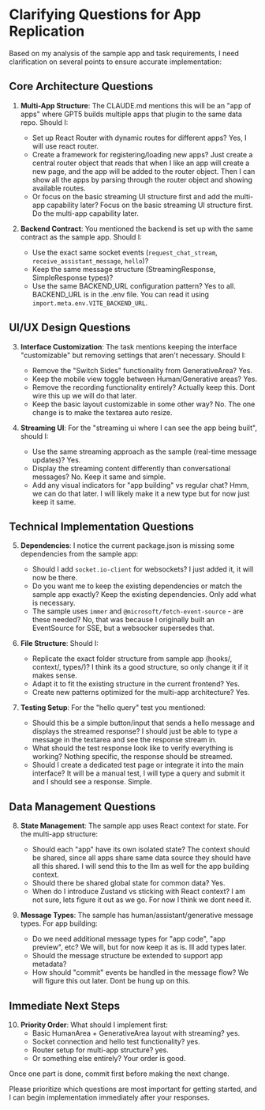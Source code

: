 # Clarifying Questions for App Replication

Based on my analysis of the sample app and task requirements, I need clarification on several points to ensure accurate implementation:

## Core Architecture Questions

1. **Multi-App Structure**: The CLAUDE.md mentions this will be an "app of apps" where GPT5 builds multiple apps that plugin to the same data repo. Should I:
   - Set up React Router with dynamic routes for different apps?
   Yes, I will use react router. 
   - Create a framework for registering/loading new apps?
   Just create a central router object that reads that when I like an app will create a new page, and the app will be added to the router object. Then I can show all the apps by parsing through the router object and showing available routes. 
   - Or focus on the basic streaming UI structure first and add the multi-app capability later?
   Focus on the basic streaming UI structure first. Do the multi-app capability later. 

2. **Backend Contract**: You mentioned the backend is set up with the same contract as the sample app. Should I:
   - Use the exact same socket events (`request_chat_stream`, `receive_assistant_message`, `hello`)?
   - Keep the same message structure (StreamingResponse, SimpleResponse types)?
   - Use the same BACKEND_URL configuration pattern?
   Yes to all. BACKEND_URL is in the .env file. You can read it using `import.meta.env.VITE_BACKEND_URL`. 

## UI/UX Design Questions

3. **Interface Customization**: The task mentions keeping the interface "customizable" but removing settings that aren't necessary. Should I:
   - Remove the "Switch Sides" functionality from GenerativeArea?
   Yes. 
   - Keep the mobile view toggle between Human/Generative areas?
   Yes. 
   - Remove the recording functionality entirely?
   Actually keep this. Dont wire this up we will do that later. 
   - Keep the basic layout customizable in some other way?
   No. The one change is to make the textarea auto resize. 

4. **Streaming UI**: For the "streaming ui where I can see the app being built", should I:
   - Use the same streaming approach as the sample (real-time message updates)?
   Yes. 
   - Display the streaming content differently than conversational messages?
   No. Keep it same and simple.  
   - Add any visual indicators for "app building" vs regular chat?
   Hmm, we can do that later. I will likely make it a new type but for now just keep it same. 

## Technical Implementation Questions

5. **Dependencies**: I notice the current package.json is missing some dependencies from the sample app:
   - Should I add `socket.io-client` for websockets?
   I just added it, it will now be there. 
   - Do you want me to keep the existing dependencies or match the sample app exactly?
   Keep the existing dependencies. Only add what is necessary.  
   - The sample uses `immer` and `@microsoft/fetch-event-source` - are these needed?
   No, that was because I originally built an EventSource for SSE, but a websocker supersedes that. 

6. **File Structure**: Should I:
   - Replicate the exact folder structure from sample app (hooks/, context/, types/)?
   I think its a good structure, so only change it if it makes sense. 
   - Adapt it to fit the existing structure in the current frontend?
   Yes. 
   - Create new patterns optimized for the multi-app architecture?
   Yes. 

7. **Testing Setup**: For the "hello query" test you mentioned:
   - Should this be a simple button/input that sends a hello message and displays the streamed response?
   I should just be able to type a message in the textarea and see the response stream in. 
   - What should the test response look like to verify everything is working?
   Nothing specific, the response should be streamed. 
   - Should I create a dedicated test page or integrate it into the main interface?
   It will be a manual test, I will type a query and submit it and I should see a response. Simple. 

## Data Management Questions

8. **State Management**: The sample app uses React context for state. For the multi-app structure:
   - Should each "app" have its own isolated state?
   The context should be shared, since all apps share same data source they should have all this shared. I will send this to the llm as well for the app building context.  
   - Should there be shared global state for common data?
   Yes. 
   - When do I introduce Zustand vs sticking with React context?
   I am not sure, lets figure it out as we go. For now I think we dont need it.  

9. **Message Types**: The sample has human/assistant/generative message types. For app building:
   - Do we need additional message types for "app code", "app preview", etc?
   We will, but for now keep it as is. Ill add types later.  
   - Should the message structure be extended to support app metadata?
   - How should "commit" events be handled in the message flow?
   We will figure this out later. Dont be hung up on this. 

## Immediate Next Steps

10. **Priority Order**: What should I implement first:
    - Basic HumanArea + GenerativeArea layout with streaming?
    yes. 
    - Socket connection and hello test functionality?
    yes.
    - Router setup for multi-app structure?
    yes.
    - Or something else entirely?
    Your order is good. 

Once one part is done, commit first before making the next change. 

Please prioritize which questions are most important for getting started, and I can begin implementation immediately after your responses.